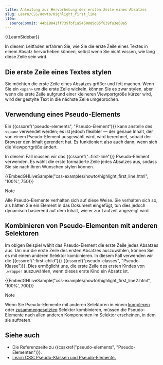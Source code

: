 ```yaml
---
title: Anleitung zur Hervorhebung der ersten Zeile eines Absatzes
slug: Learn/CSS/Howto/Highlight_first_line
l10n:
  sourceCommit: 44b18841ff739fbf1a5450805d85f839fa3e68a5
---
```


{{LearnSidebar}}

In diesem Leitfaden erfahren Sie, wie Sie die erste Zeile eines Textes in einem Absatz hervorheben können, selbst wenn Sie nicht wissen, wie lang diese Zeile sein wird.

## Die erste Zeile eines Textes stylen

Sie möchten die erste Zeile eines Absatzes größer und fett machen. Wenn Sie ein `<span>` um die erste Zeile wickeln, können Sie es zwar stylen, aber wenn die erste Zeile aufgrund einer kleineren Viewportgröße kürzer wird, wird der gestylte Text in die nächste Zeile umgebrochen.

## Verwendung eines Pseudo-Elements

Ein {{cssxref("pseudo-elements", "Pseudo-Element")}} kann anstelle des `<span>` verwendet werden; es ist jedoch flexibler — der genaue Inhalt, der von einem Pseudo-Element ausgewählt wird, wird berechnet, sobald der Browser den Inhalt gerendert hat. Es funktioniert also auch dann, wenn sich die Viewportgröße ändert.

In diesem Fall müssen wir das {{cssxref("::first-line")}} Pseudo-Element verwenden. Es wählt die erste formatierte Zeile jedes Absatzes aus, sodass Sie sie nach Ihren Wünschen stylen können.

{{EmbedGHLiveSample("css-examples/howto/highlight_first_line.html", '100%', 750)}}

> [!NOTE]
> Alle Pseudo-Elemente verhalten sich auf diese Weise. Sie verhalten sich so, als hätten Sie ein Element in das Dokument eingefügt, tun dies jedoch dynamisch basierend auf dem Inhalt, wie er zur Laufzeit angezeigt wird.

## Kombinieren von Pseudo-Elementen mit anderen Selektoren

Im obigen Beispiel wählt das Pseudo-Element die erste Zeile jedes Absatzes aus. Um nur die erste Zeile des ersten Absatzes auszuwählen, können Sie es mit einem anderen Selektor kombinieren. In diesem Fall verwenden wir die {{cssxref(":first-child")}} {{cssxref("pseudo-classes", "Pseudo-Klasse")}}. Dies ermöglicht uns, die erste Zeile des ersten Kindes von `.wrapper` auszuwählen, wenn dieses erste Kind ein Absatz ist.

{{EmbedGHLiveSample("css-examples/howto/highlight_first_line2.html", '100%', 700)}}

> [!NOTE]
> Wenn Sie Pseudo-Elemente mit anderen Selektoren in einem [komplexen](/de/docs/Web/CSS/CSS_selectors/Selector_structure#complex_selector) oder [zusammengesetzten](/de/docs/Web/CSS/CSS_selectors/Selector_structure#compound_selector) Selektor kombinieren, müssen die Pseudo-Elemente nach allen anderen Komponenten im Selektor erscheinen, in dem sie auftreten.

## Siehe auch

- Die Referenzseite zu {{cssxref("pseudo-elements", "Pseudo-Elementen")}}.
- [Learn CSS: Pseudo-Klassen und Pseudo-Elemente.](/de/docs/Learn/CSS/Building_blocks/Selectors/Pseudo-classes_and_pseudo-elements)
